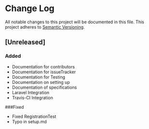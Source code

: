 # Change Log
All notable changes to this project will be documented in this file.
This project adheres to [Semantic Versioning](http://semver.org/).

## [Unreleased]
### Added
- Documentation for contributors
- Documentation for issueTracker
- Documentation for Testing
- Documentation on setting up
- Documentation of specifications
- Laravel Integration
- Travis-CI Integration

###Fixed
- Fixed RegistrationTest
- Typo in setup.md
